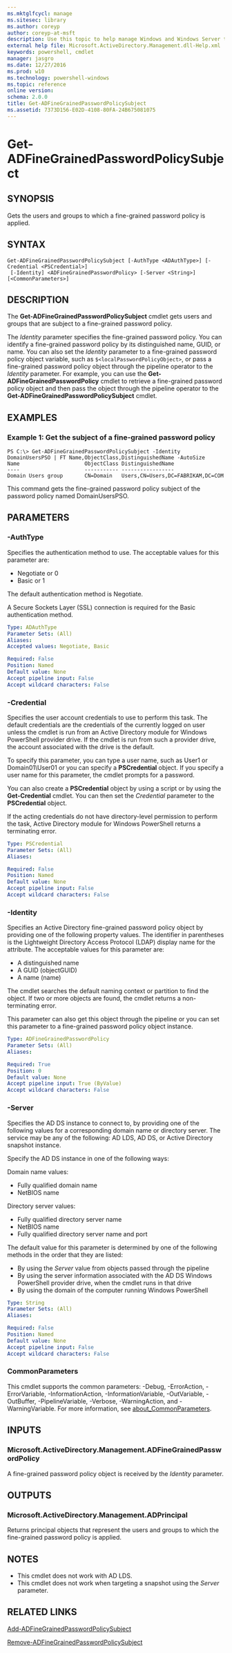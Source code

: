 ```yaml
---
ms.mktglfcycl: manage
ms.sitesec: library
ms.author: coreyp
author: coreyp-at-msft
description: Use this topic to help manage Windows and Windows Server technologies with Windows PowerShell.
external help file: Microsoft.ActiveDirectory.Management.dll-Help.xml
keywords: powershell, cmdlet
manager: jasgro
ms.date: 12/27/2016
ms.prod: w10
ms.technology: powershell-windows
ms.topic: reference
online version: 
schema: 2.0.0
title: Get-ADFineGrainedPasswordPolicySubject
ms.assetid: 7373D156-E02D-4108-80FA-24B675081075
---
```


# Get-ADFineGrainedPasswordPolicySubject

## SYNOPSIS
Gets the users and groups to which a fine-grained password policy is applied.

## SYNTAX

```
Get-ADFineGrainedPasswordPolicySubject [-AuthType <ADAuthType>] [-Credential <PSCredential>]
 [-Identity] <ADFineGrainedPasswordPolicy> [-Server <String>] [<CommonParameters>]
```

## DESCRIPTION
The **Get-ADFineGrainedPasswordPolicySubject** cmdlet gets users and groups that are subject to a fine-grained password policy.

The *Identity* parameter specifies the fine-grained password policy.
You can identify a fine-grained password policy by its distinguished name, GUID, or name.
You can also set the *Identity* parameter to a fine-grained password policy object variable, such as `$<localPasswordPolicyObject>`, or pass a fine-grained password policy object through the pipeline operator to the *Identity* parameter.
For example, you can use the **Get-ADFineGrainedPasswordPolicy** cmdlet to retrieve a fine-grained password policy object and then pass the object through the pipeline operator to the **Get-ADFineGrainedPasswordPolicySubject** cmdlet.

## EXAMPLES

### Example 1: Get the subject of a fine-grained password policy
```
PS C:\> Get-ADFineGrainedPasswordPolicySubject -Identity DomainUsersPSO | FT Name,ObjectClass,DistinguishedName -AutoSize
Name                     ObjectClass DistinguishedName
----                     ----------- -----------------
Domain Users group       CN=Domain   Users,CN=Users,DC=FABRIKAM,DC=COM
```

This command gets the fine-grained password policy subject of the password policy named DomainUsersPSO.

## PARAMETERS

### -AuthType
Specifies the authentication method to use.
The acceptable values for this parameter are:

- Negotiate or 0
- Basic or 1

The default authentication method is Negotiate.

A Secure Sockets Layer (SSL) connection is required for the Basic authentication method.

```yaml
Type: ADAuthType
Parameter Sets: (All)
Aliases: 
Accepted values: Negotiate, Basic

Required: False
Position: Named
Default value: None
Accept pipeline input: False
Accept wildcard characters: False
```

### -Credential
Specifies the user account credentials to use to perform this task.
The default credentials are the credentials of the currently logged on user unless the cmdlet is run from an Active Directory module for Windows PowerShell provider drive.
If the cmdlet is run from such a provider drive, the account associated with the drive is the default.

To specify this parameter, you can type a user name, such as User1 or Domain01\User01 or you can specify a **PSCredential** object.
If you specify a user name for this parameter, the cmdlet prompts for a password.

You can also create a **PSCredential** object by using a script or by using the **Get-Credential** cmdlet.
You can then set the *Credential* parameter to the **PSCredential** object.

If the acting credentials do not have directory-level permission to perform the task, Active Directory module for Windows PowerShell returns a terminating error.

```yaml
Type: PSCredential
Parameter Sets: (All)
Aliases: 

Required: False
Position: Named
Default value: None
Accept pipeline input: False
Accept wildcard characters: False
```

### -Identity
Specifies an Active Directory fine-grained password policy object by providing one of the following property values.
The identifier in parentheses is the Lightweight Directory Access Protocol (LDAP) display name for the attribute.
The acceptable values for this parameter are:

- A distinguished name
- A GUID (objectGUID) 
- A name (name)

The cmdlet searches the default naming context or partition to find the object.
If two or more objects are found, the cmdlet returns a non-terminating error.

This parameter can also get this object through the pipeline or you can set this parameter to a fine-grained password policy object instance.

```yaml
Type: ADFineGrainedPasswordPolicy
Parameter Sets: (All)
Aliases: 

Required: True
Position: 0
Default value: None
Accept pipeline input: True (ByValue)
Accept wildcard characters: False
```

### -Server
Specifies the AD DS instance to connect to, by providing one of the following values for a corresponding domain name or directory server.
The service may be any of the following: AD LDS, AD DS, or Active Directory snapshot instance.

Specify the AD DS instance in one of the following ways: 

Domain name values:

- Fully qualified domain name
- NetBIOS name

Directory server values:  

- Fully qualified directory server name
- NetBIOS name
- Fully qualified directory server name and port

The default value for this parameter is determined by one of the following methods in the order that they are listed:

- By using the *Server* value from objects passed through the pipeline
- By using the server information associated with the AD DS Windows PowerShell provider drive, when the cmdlet runs in that drive
- By using the domain of the computer running Windows PowerShell

```yaml
Type: String
Parameter Sets: (All)
Aliases: 

Required: False
Position: Named
Default value: None
Accept pipeline input: False
Accept wildcard characters: False
```

### CommonParameters
This cmdlet supports the common parameters: -Debug, -ErrorAction, -ErrorVariable, -InformationAction, -InformationVariable, -OutVariable, -OutBuffer, -PipelineVariable, -Verbose, -WarningAction, and -WarningVariable. For more information, see [about_CommonParameters](http://go.microsoft.com/fwlink/?LinkID=113216).

## INPUTS

### Microsoft.ActiveDirectory.Management.ADFineGrainedPasswordPolicy
A fine-grained password policy object is received by the *Identity* parameter.

## OUTPUTS

### Microsoft.ActiveDirectory.Management.ADPrincipal
Returns principal objects that represent the users and groups to which the fine-grained password policy is applied.

## NOTES
* This cmdlet does not work with AD LDS.
* This cmdlet does not work when targeting a snapshot using the *Server* parameter.

## RELATED LINKS

[Add-ADFineGrainedPasswordPolicySubject](./Add-ADFineGrainedPasswordPolicySubject.md)

[Remove-ADFineGrainedPasswordPolicySubject](./Remove-ADFineGrainedPasswordPolicySubject.md)

